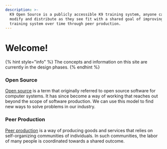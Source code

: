 ```yaml
---
description: >-
  K9 Open Source is a publicly accessible K9 training system, anyone can see,
  modify and distribute as they see fit with a shared goal of improving the
  training system over time through peer production.
---
```


# Welcome!

{% hint style="info" %}
The concepts and information on this site are currently in the design phases. 
{% endhint %}

### Open Source

[Open source](https://en.wikipedia.org/wiki/Open_source) is a term that originally referred to open source software for computer systems. It has since become a way of working that reaches out beyond the scope of software production. We can use this model to find new ways to solve problems in our industry.

### Peer Production

[Peer production](https://en.wikipedia.org/wiki/Peer_production) is a way of producing goods and services that relies on self-organizing communities of individuals. In such communities, the labor of many people is coordinated towards a shared outcome.



